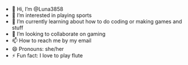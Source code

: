 - 👋 Hi, I’m @Luna3858
- 👀 I’m interested in playing sports
- 🌱 I’m currently learning about how to do coding or making games and stuff
- 💞️ I’m looking to collaborate on gaming
- 📫 How to reach me by my email
- 😄 Pronouns: she/her
- ⚡ Fun fact: I love to play flute

<!---
Luna3858/Luna3858 is a ✨ special ✨ repository because its `README.md` (this file) appears on your GitHub profile.
You can click the Preview link to take a look at your changes.
--->
